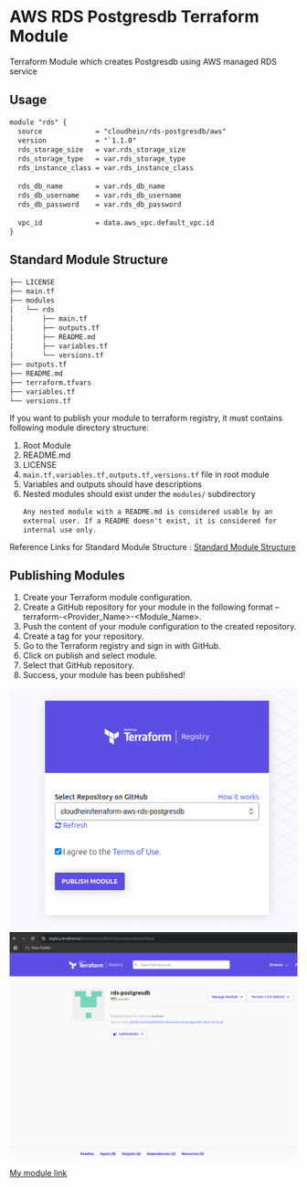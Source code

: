 # AWS RDS Postgresdb Terraform Module
Terraform Module which creates Postgresdb using AWS managed RDS service

## Usage

```hcl
module "rds" {
  source             = "cloudhein/rds-postgresdb/aws"
  version            = "`1.1.0"
  rds_storage_size   = var.rds_storage_size
  rds_storage_type   = var.rds_storage_type
  rds_instance_class = var.rds_instance_class

  rds_db_name        = var.rds_db_name
  rds_db_username    = var.rds_db_username
  rds_db_password    = var.rds_db_password

  vpc_id             = data.aws_vpc.default_vpc.id
}
```

## Standard Module Structure
```
├── LICENSE
├── main.tf
├── modules
│   └── rds
│       ├── main.tf
│       ├── outputs.tf
│       ├── README.md
│       ├── variables.tf
│       └── versions.tf
├── outputs.tf
├── README.md
├── terraform.tfvars
├── variables.tf
└── versions.tf
```
If you want to publish your module to terraform registry, it must contains following module directory structure:
1. Root Module
2. README.md
3. LICENSE
4. `main.tf,variables.tf,outputs.tf,versions.tf` file in root module
5. Variables and outputs should have descriptions
6. Nested modules should exist under the `modules/` subdirectory
   ```
   Any nested module with a README.md is considered usable by an external user. If a README doesn't exist, it is considered for internal use only.
   ```

Reference Links for Standard Module Structure : [Standard Module Structure](https://developer.hashicorp.com/terraform/language/modules/develop/structure)

## Publishing Modules
1. Create your Terraform module configuration.
2. Create a GitHub repository for your module in the following format – terraform-<Provider_Name>-<Module_Name>.
3. Push the content of your module configuration to the created repository.
4. Create a tag for your repository.
5. Go to the Terraform registry and sign in with GitHub.
6. Click on publish and select module.
7. Select that GitHub repository.
8. Success, your module has been published!

![alt text](images/01.png)
![alt text](images/02.png)


[My module link](https://registry.terraform.io/modules/cloudhein/rds-postgresdb/aws/latest)

